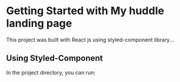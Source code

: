 # Getting Started with My huddle landing page

This project was built with React js using styled-component library...

## Using Styled-Component

In the project directory, you can run:
